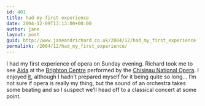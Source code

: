 ```yaml
---
id: 401
title: had my first experience
date: 2004-12-09T13:13:00+00:00
author: jane
layout: post
guid: http://www.janeandrichard.co.uk/2004/12/had_my_first_experience
permalink: /2004/12/had_my_first_experience/
---
```

I had my first experience of opera on Sunday evening. Richard took me to see [Aida](http://www.metopera.org/synopses/aida.html) at the [Brighton Centre](http://www.brightoncentre.co.uk/) performed by the [Chisinau National Opera](http://www.mvdaily.com/articles/2002/10/muntean1.htm). I enjoyed [it](http://www.theatre-wales.co.uk/reviews/reviews_details.asp?reviewID=889), although I hadn&#8217;t prepared myself for it being quite so long&#8230; I&#8217;m not sure if opera is really my thing, but the sound of an orchestra takes some beating and so I suspect we&#8217;ll head off to a classical concert at some point.